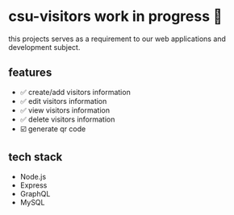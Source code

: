 # csu-visitors work in progress 🚩

this projects serves as a requirement to our web applications and development subject.

## features

- ✅ create/add visitors information
- ✅ edit visitors information
- ✅ view visitors information
- ✅ delete visitors information
- ☑️ generate qr code

## tech stack

- Node.js
- Express
- GraphQL
- MySQL
